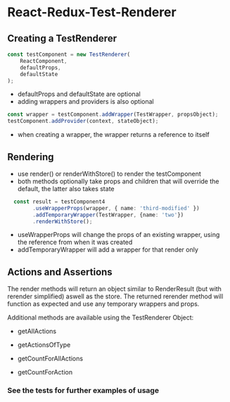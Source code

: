# React-Redux-Test-Renderer

## Creating a TestRenderer

```typescript
const testComponent = new TestRenderer(
    ReactComponent,
    defaultProps,
    defaultState
);
```

- defaultProps and defaultState are optional
- adding wrappers and providers is also optional

```typescript
const wrapper = testComponent.addWrapper(TestWrapper, propsObject);
testComponent.addProvider(context, stateObject);
```

- when creating a wrapper, the wrapper returns a reference to itself

## Rendering

- use render() or renderWithStore() to render the testComponent
- both methods optionally take props and children that will override the default, the latter also takes state

```typescript
  const result = testComponent4
        .useWrapperProps(wrapper, { name: 'third-modified' })
        .addTemporaryWrapper(TestWrapper, {name: 'two'})
        .renderWithStore();
```

- useWrapperProps will change the props of an existing wrapper, using the reference from when it was created
- addTemporaryWrapper will add a wrapper for that render only

## Actions and Assertions

The render methods will return an object similar to RenderResult (but with rerender simplified) aswell as the store. The returned rerender method will function as expected and use any temporary wrappers and props.

Additional methods are available using the TestRenderer Object:

- getAllActions

- getActionsOfType

- getCountForAllActions

- getCountForAction

### See the tests for further examples of usage
